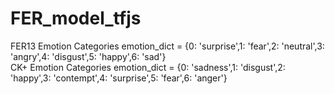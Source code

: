 # FER_model_tfjs

FER13 Emotion Categories
emotion_dict = {0: 'surprise',1: 'fear',2: 'neutral',3: 'angry',4: 'disgust',5: 'happy',6: 'sad'}
<br>
CK+ Emotion Categories
emotion_dict = {0: 'sadness',1: 'disgust',2: 'happy',3: 'contempt',4: 'surprise',5: 'fear',6: 'anger'}
